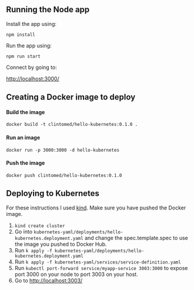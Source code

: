 ## Running the Node app

Install the app using:

`npm install`

Run the app using:

`npm run start`

Connect by going to: 

[http://localhost:3000/](http://localhost:3000/)


## Creating a Docker image to deploy

#### Build the image

`docker build -t clintomed/hello-kubernetes:0.1.0 .`

#### Run an image

`docker run -p 3000:3000 -d hello-kubernetes`

#### Push the image

`docker push clintomed/hello-kubernetes:0.1.0`


## Deploying to Kubernetes

For these instructions I used [kind](https://kind.sigs.k8s.io/). Make sure you have pushed the Docker image.

1. `kind create cluster`
1. Go into `kubernetes-yaml/deployments/hello-kubernetes.deployment.yaml` and change the spec.template.spec to use the image you pushed to Docker Hub.
1. Run `k apply -f kubernetes-yaml/deployments/hello-kubernetes.deployment.yaml`
1. Run `k apply -f kubernetes-yaml/services/service-definition.yaml`
1. Run `kubectl port-forward service/myapp-service 3003:3000` to expose port 3000 on your node to port 3003 on your host.
1. Go to [http://localhost:3003/](http://localhost:3003/)